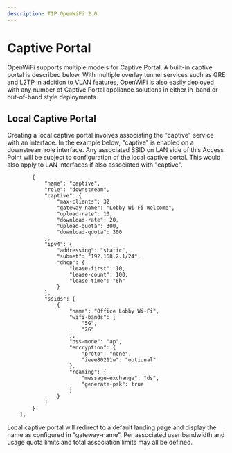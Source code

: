 ```yaml
---
description: TIP OpenWiFi 2.0
---
```


# Captive Portal

OpenWiFi supports multiple models for Captive Portal. A built-in captive portal is described below. With multiple overlay tunnel services such as GRE and L2TP in addition to VLAN features, OpenWiFi is also easily deployed with any number of Captive Portal appliance solutions in either in-band or out-of-band style deployments.

## Local Captive Portal

Creating a local captive portal involves associating the "captive" service with an interface. In the example below, "captive" is enabled on a downstream role interface. Any associated SSID on LAN side of this Access Point will be subject to configuration of the local captive portal. This would also apply to LAN interfaces if also associated with "captive".

```
        {
            "name": "captive",
            "role": "downstream",
            "captive": {
                "max-clients": 32,
                "gateway-name": "Lobby Wi-Fi Welcome",
                "upload-rate": 10,
                "download-rate": 20,
                "upload-quota": 300,
                "download-quota": 300
            },
            "ipv4": {
                "addressing": "static",
                "subnet": "192.168.2.1/24",
                "dhcp": {
                    "lease-first": 10,
                    "lease-count": 100,
                    "lease-time": "6h"
                }
            },
            "ssids": [
                {
                    "name": "Office Lobby Wi-Fi",
                    "wifi-bands": [
                        "5G",
                        "2G"
                    ],
                    "bss-mode": "ap",
                    "encryption": {
                        "proto": "none",
                        "ieee80211w": "optional"
                    },
                    "roaming": {
                        "message-exchange": "ds",
                        "generate-psk": true
                    }
                }
            ]
        }
    ],
```

Local captive portal will redirect to a default landing page and display the name as configured in "gateway-name". Per associated user bandwidth and usage quota limits and total association limits may all be defined.
